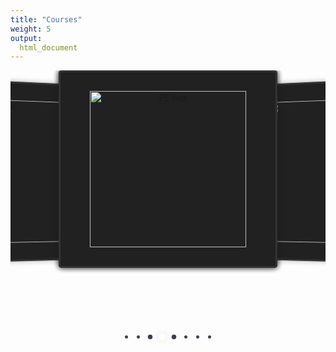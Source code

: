```yaml
---
title: "Courses"
weight: 5
output:
  html_document
---
```


<style>
.slider{width: 100%}
.slider input{display: none;}
.testimonials{
	display: flex;
	align-items: center;
	justify-content: center;
	position: relative;
	min-height: 400px;
	perspective: 1000px;
	overflow: hidden;
}
.testimonials .item{
	width: 350px;
	padding: 30px;
	border-radius: 5px;
	background-color: #212121;
	position: absolute;
	border: 3px solid #333333;
	top: 0;
	box-sizing: border-box;
	text-align: center;
	transition: transform 0.4s;
	box-shadow: 0 0 10px rgba(0,0,0,0.3);
	user-select: none;
	cursor: pointer;
}
.testimonials .item h1{font-size: 114px; color: white;}
.dots{display: flex; justify-content: center;align-items: center;}
.dots label{
	height: 5px;
	width: 5px;
	border-radius: 50%;
	cursor: pointer;
	background-color: #413B52;
	margin: 7px;
	transition-duration: 0.2s;
}
#t-1:checked ~ .dots label[for="t-1"],
#t-2:checked ~ .dots label[for="t-2"],
#t-3:checked ~ .dots label[for="t-3"],
#t-4:checked ~ .dots label[for="t-4"],
#t-5:checked ~ .dots label[for="t-5"],
#t-6:checked ~ .dots label[for="t-6"],
#t-7:checked ~ .dots label[for="t-7"],
#t-8:checked ~ .dots label[for="t-8"]{
	transform: scale(2);
	background-color: #fff;
	box-shadow: 0px 0px 0px 3px #dddddd24;
}

#t-1:checked ~ .dots label[for="t-2"],
#t-2:checked ~ .dots label[for="t-1"],
#t-2:checked ~ .dots label[for="t-3"],
#t-3:checked ~ .dots label[for="t-2"],
#t-3:checked ~ .dots label[for="t-4"],
#t-4:checked ~ .dots label[for="t-3"],
#t-4:checked ~ .dots label[for="t-5"],
#t-5:checked ~ .dots label[for="t-4"],
#t-5:checked ~ .dots label[for="t-6"],
#t-6:checked ~ .dots label[for="t-5"],
#t-6:checked ~ .dots label[for="t-7"],
#t-7:checked ~ .dots label[for="t-6"],
#t-7:checked ~ .dots label[for="t-8"],
#t-8:checked ~ .dots label[for="t-1"]{
	transform: scale(1.5);
}

#t-1:checked ~ .testimonials label[for="t-3"],
#t-2:checked ~ .testimonials label[for="t-4"],
#t-3:checked ~ .testimonials label[for="t-5"],
#t-4:checked ~ .testimonials label[for="t-6"],
#t-5:checked ~ .testimonials label[for="t-7"],
#t-6:checked ~ .testimonials label[for="t-8"],
#t-7:checked ~ .testimonials label[for="t-1"],
#t-8:checked ~ .testimonials label[for="t-2"]{
	transform: translate3d(600px, 0, -180px) rotateY(-25deg);
	z-index: 2;
}

#t-1:checked ~ .testimonials label[for="t-2"],
#t-2:checked ~ .testimonials label[for="t-3"],
#t-3:checked ~ .testimonials label[for="t-4"],
#t-4:checked ~ .testimonials label[for="t-5"],
#t-5:checked ~ .testimonials label[for="t-6"],
#t-6:checked ~ .testimonials label[for="t-7"],
#t-7:checked ~ .testimonials label[for="t-8"],
#t-8:checked ~ .testimonials label[for="t-1"]{
	transform: translate3d(300px, 0, -90px) rotateY(-15deg);
	z-index: 3;
}

#t-2:checked ~ .testimonials label[for="t-1"],
#t-3:checked ~ .testimonials label[for="t-2"],
#t-4:checked ~ .testimonials label[for="t-3"],
#t-5:checked ~ .testimonials label[for="t-4"],
#t-6:checked ~ .testimonials label[for="t-5"],
#t-7:checked ~ .testimonials label[for="t-6"],
#t-8:checked ~ .testimonials label[for="t-7"],
#t-1:checked ~ .testimonials label[for="t-8"]{
	transform: translate3d(-300px, 0, -90px) rotateY(15deg);
	z-index: 3;
}

#t-3:checked ~ .testimonials label[for="t-1"],
#t-4:checked ~ .testimonials label[for="t-2"],
#t-5:checked ~ .testimonials label[for="t-3"],
#t-6:checked ~ .testimonials label[for="t-4"],
#t-7:checked ~ .testimonials label[for="t-5"],
#t-8:checked ~ .testimonials label[for="t-6"],
#t-1:checked ~ .testimonials label[for="t-7"],
#t-2:checked ~ .testimonials label[for="t-8"]{
	transform: translate3d(-600px, 0, -180px) rotateY(25deg);

}

#t-1:checked ~ .testimonials label[for="t-1"],
#t-2:checked ~ .testimonials label[for="t-2"],
#t-3:checked ~ .testimonials label[for="t-3"],
#t-4:checked ~ .testimonials label[for="t-4"],
#t-5:checked ~ .testimonials label[for="t-5"],
#t-6:checked ~ .testimonials label[for="t-6"],
#t-7:checked ~ .testimonials label[for="t-7"],
#t-8:checked ~ .testimonials label[for="t-7"],
#t-8:checked ~ .testimonials label[for="t-8"]{

	z-index: 4;
}
</style>

<div class="slider">
	<input type="radio" name="testimonial" id="t-1">
	<input type="radio" name="testimonial" id="t-2">
	<input type="radio" name="testimonial" id="t-3">
	<input type="radio" name="testimonial" id="t-4" checked >
	<input type="radio" name="testimonial" id="t-5">
	<input type="radio" name="testimonial" id="t-6">
	<input type="radio" name="testimonial" id="t-7">
	<input type="radio" name="testimonial" id="t-8">
	<div class="testimonials">
		<label class="item" for="t-1">
			<a href='https://edp611.asocialdatascientist.com' target='_blank'><img src='/img/hex/edp611.png' alt='RM hex' width='250'></a>
		</label>
		<label class="item" for="t-2">
			<a href='https://edp612.asocialdatascientist.com' target='_blank'><img src='/img/hex/edp612.png' alt='PE hex' width='250'></a>
		</label>
		<label class="item" for="t-3">
			<a href='https://edp613.asocialdatascientist.com' target='_blank'><img src='/img/hex/edp613.png' alt='RM hex' width='250'></a>
		</label>
		<label class="item" for="t-4">
			<a href='https://edp617.asocialdatascientist.com' target='_blank'><img src='/img/hex/edp617.png' alt='PE hex' width='250'></a>
		</label>
		<label class="item" for="t-5">
<a href='https://edp618.asocialdatascientist.com' target='_blank'><img src='/img/hex/edp618.png' alt='RM hex' width='250'></a>
		</label>
		<label class="item" for="t-6">
<a href='https://edp619.asocialdatascientist.com' target='_blank'><img src='/img/hex/edp619.png' alt='PE hex' width='250'></a>
		</label>
		<label class="item" for="t-7">
<a href='https://edp693e.asocialdatascientist.com' target='_blank'><img src='/img/hex/edp693e.png' alt='RM hex' width='250'></a>
		</label>
		<label class="item" for="t-8">
<a href='https://edp693g.asocialdatascientist.com' target='_blank'><img src='/img/hex/edp693g.png' alt='PE hex' width='250'></a>
		</label>
	</div>
	<br/>
	<div class="dots">
		<label for="t-1"></label>
		<label for="t-2"></label>
		<label for="t-3"></label>
		<label for="t-4"></label>
		<label for="t-5"></label>
		<label for="t-6"></label>
		<label for="t-7"></label>
		<label for="t-8"></label>
	</div>
</div>
